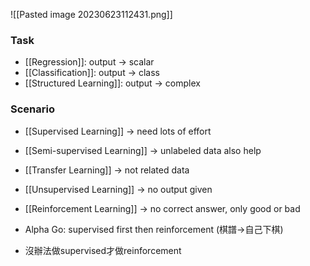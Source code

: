 ![[Pasted image 20230623112431.png]]
### Task
+ [[Regression]]: output -> scalar
+ [[Classification]]: output -> class
+ [[Structured Learning]]: output -> complex
### Scenario
+ [[Supervised Learning]] -> need lots of effort
+ [[Semi-supervised Learning]] -> unlabeled data also help 
+ [[Transfer Learning]] -> not related data
+ [[Unsupervised Learning]] -> no output given
+ [[Reinforcement Learning]] -> no correct answer, only good or bad

+ Alpha Go: supervised first then reinforcement (棋譜->自己下棋)
+ 沒辦法做supervised才做reinforcement